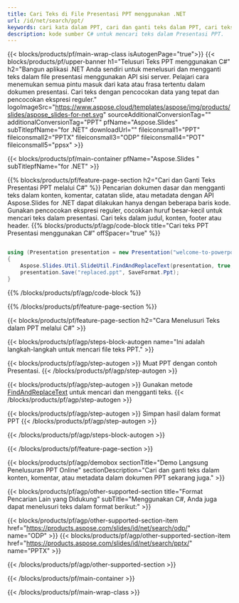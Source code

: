```yaml
---
title: Cari Teks di File Presentasi PPT menggunakan .NET
url: /id/net/search/ppt/
keywords: cari kata dalam PPT, cari dan ganti teks dalam PPT, cari teks PPT Presentasi
description: kode sumber C# untuk mencari teks dalam Presentasi PPT.
---
```


{{< blocks/products/pf/main-wrap-class isAutogenPage="true">}}
{{< blocks/products/pf/upper-banner h1="Telusuri Teks PPT menggunakan C#" h2="Bangun aplikasi .NET Anda sendiri untuk menelusuri dan mengganti teks dalam file presentasi menggunakan API sisi server. Pelajari cara menemukan semua pintu masuk dari kata atau frasa tertentu dalam dokumen presentasi. Cari teks dengan pencocokan data yang tepat dan pencocokan ekspresi reguler." logoImageSrc="https://www.aspose.cloud/templates/aspose/img/products/slides/aspose_slides-for-net.svg" sourceAdditionalConversionTag="" additionalConversionTag="PPT" pfName="Aspose.Slides" subTitlepfName="for .NET" downloadUrl="" fileiconsmall1="PPT" fileiconsmall2="PPTX" fileiconsmall3="ODP" fileiconsmall4="POT" fileiconsmall5="ppsx" >}}

{{< blocks/products/pf/main-container pfName="Aspose.Slides " subTitlepfName="for .NET" >}}

{{% blocks/products/pf/feature-page-section  h2="Cari dan Ganti Teks Presentasi PPT melalui C#" %}}
Pencarian dokumen dasar dan mengganti teks dalam konten, komentar, catatan slide, atau metadata dengan API Aspose.Slides for .NET dapat dilakukan hanya dengan beberapa baris kode. Gunakan pencocokan ekspresi reguler, cocokkan huruf besar-kecil untuk mencari teks dalam presentasi. Cari teks dalam judul, konten, footer atau header.
{{% blocks/products/pf/agp/code-block title="Cari teks PPT Presentasi menggunakan C#" offSpacer="true" %}}

```cs

using (Presentation presentation = new Presentation("welcome-to-powerpoint.ppt"))
{
    Aspose.Slides.Util.SlideUtil.FindAndReplaceText(presentation, true, "PowerPoint", "Aspose.Slides", null);
    presentation.Save("replaced.ppt", SaveFormat.Ppt);
}
```

{{% /blocks/products/pf/agp/code-block %}}

{{% /blocks/products/pf/feature-page-section %}}

{{< blocks/products/pf/feature-page-section  h2="Cara Menelusuri Teks dalam PPT melalui C#" >}}

{{< blocks/products/pf/agp/steps-block-autogen name="Ini adalah langkah-langkah untuk mencari file teks PPT." >}}

{{< blocks/products/pf/agp/step-autogen >}}
Muat PPT dengan contoh Presentasi.
{{< /blocks/products/pf/agp/step-autogen >}}

{{< blocks/products/pf/agp/step-autogen >}}
Gunakan metode [FindAndReplaceText](https://reference.aspose.com/slides/net/aspose.slides.util/slideutil/findandreplacetext/) untuk mencari dan mengganti teks.
{{< /blocks/products/pf/agp/step-autogen >}}

{{< blocks/products/pf/agp/step-autogen >}}
Simpan hasil dalam format PPT
{{< /blocks/products/pf/agp/step-autogen >}}

{{< /blocks/products/pf/agp/steps-block-autogen >}}

{{< /blocks/products/pf/feature-page-section >}}

{{< blocks/products/pf/agp/demobox sectionTitle="Demo Langsung Penelusuran PPT Online" sectionDescription="Cari dan ganti teks dalam konten, komentar, atau metadata dalam dokumen PPT sekarang juga." >}}

{{< blocks/products/pf/agp/other-supported-section title="Format Pencarian Lain yang Didukung" subTitle="Menggunakan C#, Anda juga dapat menelusuri teks dalam format berikut:" >}}

{{< blocks/products/pf/agp/other-supported-section-item href="https://products.aspose.com/slides/id/net/search/odp/" name="ODP" >}}
{{< blocks/products/pf/agp/other-supported-section-item href="https://products.aspose.com/slides/id/net/search/pptx/" name="PPTX" >}}


{{< /blocks/products/pf/agp/other-supported-section >}}

{{< /blocks/products/pf/main-container >}}
    
{{< /blocks/products/pf/main-wrap-class >}}